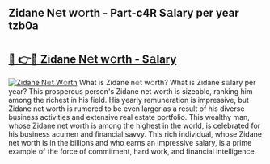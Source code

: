 ## Zidane N𝚎t w𝚘rth - Part-c4R S𝚊lary per year tzb0a

# <h2><a href="http://gc1huu.nevu.top/?p=Zidane">🔗 👉🔴 Zidane N𝚎t w𝚘rth - S𝚊lary</a></h2>

[![Zidane N𝚎t W𝚘rth](https://i.imgur.com/Oavwk0R.jpeg)](http://gc1huu.nevu.top/?p=Zidane)
What is Zidane n𝚎t w𝚘rth? What is Zidane s𝚊lary per year?
This prosperous person's Zidane net worth is sizeable, ranking him among the richest in his field. His yearly remuneration is impressive, but Zidane net worth is rumored to be even larger as a result of his diverse business activities and extensive real estate portfolio. This wealthy man, whose Zidane net worth is among the highest in the world, is celebrated for his business acumen and financial savvy. This rich individual, whose Zidane net worth is in the billions and who earns an impressive salary, is a prime example of the force of commitment, hard work, and financial intelligence.
